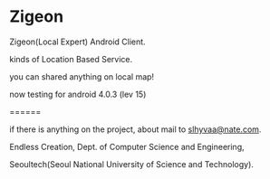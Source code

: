 Zigeon
======

Zigeon(Local Expert) Android Client.

kinds of Location Based Service.

you can shared anything on local map!



now testing for android 4.0.3 (lev 15)



======

if there is anything on the project, about mail to slhyvaa@nate.com. 



Endless Creation, Dept. of Computer Science and Engineering,

Seoultech(Seoul National University of Science and Technology).
